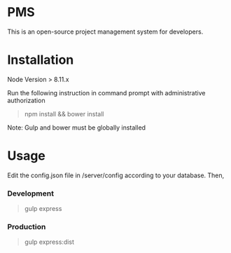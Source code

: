 # PMS

This is an open-source project management system for developers.

# Installation

Node Version > 8.11.x

Run the following instruction in command prompt with administrative authorization
> npm install && bower install

Note: Gulp and bower must be globally installed

# Usage

Edit the config.json file in /server/config according to your database. Then,

### Development

> gulp express


### Production
> gulp express:dist
 
